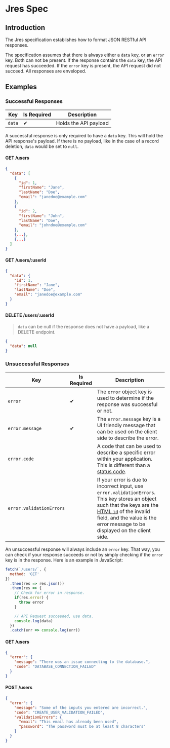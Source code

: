 # Jres Spec

## Introduction

The Jres specification establishes how to format JSON RESTful API responses.

The specification assumes that there is always either a `data` key, or an `error` key. Both can not be present. If the response contains the `data` key, the API request has succeeded. If the `error` key is present, the API request did not succeed. All responses are enveloped.

## Examples

### Successful Responses

| Key | Is Required | Description |
| --- | --- | --- |
| `data` | &#10004; | Holds the API payload |

A successful response is only required to have a `data` key. This will hold the API response's payload. If there is no payload, like in the case of a record deletion, `data` would be set to `null`.

#### GET /users

```json
{
  "data": [
    {
      "id": 1,
      "firstName": "Jane",
      "lastName": "Doe",
      "email": "janedoe@example.com"
    },
    {
      "id": 2,
      "firstName": "John",
      "lastName": "Doe",
      "email": "johndoe@example.com"
    },
    {...},
    {...}
  ]
}
```

#### GET /users/:userId

```json
{
  "data": {
    "id": 1,
    "firstName": "Jane",
    "lastName": "Doe",
    "email": "janedoe@example.com"
  }
}
```

#### DELETE /users/:userId

> `data` can be null if the response does not have a payload, like a DELETE endpoint.

```json
{
  "data": null
}
```

### Unsuccessful Responses

| Key | Is Required | Description |
| --- | --- | --- |
| `error` | &#10004; | The `error` object key is used to determine if the response was successful or not. |
| `error.message` | &#10004; | The `error.message` key is a UI friendly message that can be used on the client side to describe the error. | 
| `error.code` | | A code that can be used to describe a specific error within your application. This is different than a [status code](https://en.wikipedia.org/wiki/List_of_HTTP_status_codes). |
| `error.validationErrors` | | If your error is due to incorrect input, use `error.validationErrors`. This key stores an object such that the keys are the [HTML `id`](https://developer.mozilla.org/en-US/docs/Web/HTML/Global_attributes/id) of the invalid field, and the value is the error message to be displayed on the client side. |

An unsuccessful response will always include an `error` key. That way, you can check if your response succeeds or not by simply checking if the `error` key is in the response. Here is an example in JavaScript:

```js
fetch(`/users/`, {
  method: 'GET'
})
  .then(res => res.json())
  .then(res => {
    // Check for error in response.
    if(res.error) {
      throw error
    }

    // API Request succeeded, use data.
    console.log(data)
  })
  .catch(err => console.log(err))
```

#### GET /users

```json
{
  "error": {
    "message": "There was an issue connecting to the database.",
    "code": "DATABASE_CONNECTION_FAILED"
  }
}
```

#### POST /users

```json
{
  "error": {
    "message": "Some of the inputs you entered are incorrect.",
    "code": "CREATE_USER_VALIDATION_FAILED",
    "validationErrors": {
      "email": "This email has already been used",
      "password": "The password must be at least 8 characters"
    }
  }
}
```